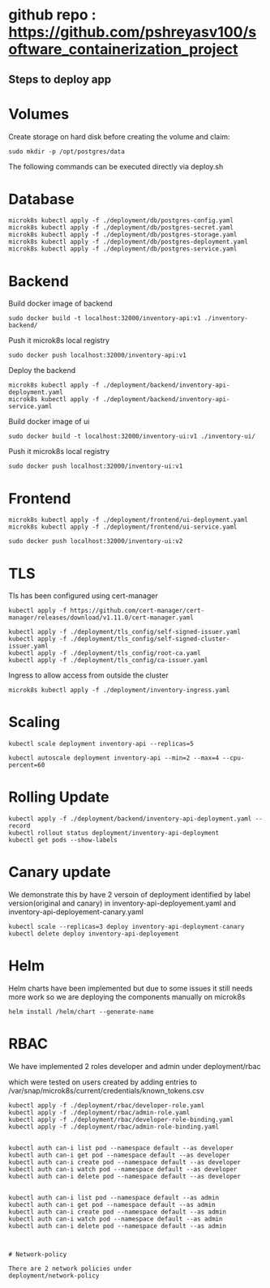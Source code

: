 # github repo : https://github.com/pshreyasv100/software_containerization_project

## Steps to deploy app


# Volumes

Create storage on hard disk before creating the volume and claim:
```
sudo mkdir -p /opt/postgres/data
```
The following commands can be executed directly via deploy.sh

# Database
```
microk8s kubectl apply -f ./deployment/db/postgres-config.yaml 
microk8s kubectl apply -f ./deployment/db/postgres-secret.yaml 
microk8s kubectl apply -f ./deployment/db/postgres-storage.yaml 
microk8s kubectl apply -f ./deployment/db/postgres-deployment.yaml 
microk8s kubectl apply -f ./deployment/db/postgres-service.yaml 
```
# Backend 

Build docker image of backend
```
sudo docker build -t localhost:32000/inventory-api:v1 ./inventory-backend/ 
```

Push it microk8s local registry
```
sudo docker push localhost:32000/inventory-api:v1 
```

Deploy the backend
```
microk8s kubectl apply -f ./deployment/backend/inventory-api-deployment.yaml 
microk8s kubectl apply -f ./deployment/backend/inventory-api-service.yaml 
```

Build docker image of ui
```
sudo docker build -t localhost:32000/inventory-ui:v1 ./inventory-ui/ 
```

Push it microk8s local registry
```
sudo docker push localhost:32000/inventory-ui:v1 
```


# Frontend
```
microk8s kubectl apply -f ./deployment/frontend/ui-deployment.yaml 
microk8s kubectl apply -f ./deployment/frontend/ui-service.yaml 

sudo docker push localhost:32000/inventory-ui:v2 

```

# TLS

Tls has been configured using cert-manager
```
kubectl apply -f https://github.com/cert-manager/cert-manager/releases/download/v1.11.0/cert-manager.yaml

kubectl apply -f ./deployment/tls_config/self-signed-issuer.yaml
kubectl apply -f ./deployment/tls_config/self-signed-cluster-issuer.yaml
kubectl apply -f ./deployment/tls_config/root-ca.yaml
kubectl apply -f ./deployment/tls_config/ca-issuer.yaml
``` 

Ingress to allow access from outside the cluster
```
microk8s kubectl apply -f ./deployment/inventory-ingress.yaml 
```


# Scaling
```
kubectl scale deployment inventory-api --replicas=5

kubectl autoscale deployment inventory-api --min=2 --max=4 --cpu-percent=60
```

# Rolling Update
```
kubectl apply -f ./deployment/backend/inventory-api-deployment.yaml --record
kubectl rollout status deployment/inventory-api-deployment
kubectl get pods --show-labels

```

# Canary update
We demonstrate this by have 2 versoin of deployment identified by label version(original and canary) in inventory-api-deployement.yaml and inventory-api-deployement-canary.yaml

```
kubectl scale --replicas=3 deploy inventory-api-deployment-canary 
kubectl delete deploy inventory-api-deployement
```


# Helm

Helm charts have been implemented but due to some issues it still needs more work  so we are deploying the components manually on microk8s

```
helm install /helm/chart --generate-name
```


# RBAC

We have implemented 2 roles developer and admin under deployment/rbac 

which were tested on users created by adding entries to 
/var/snap/microk8s/current/credentials/known_tokens.csv


```
kubectl apply -f ./deployment/rbac/developer-role.yaml
kubectl apply -f ./deployment/rbac/admin-role.yaml
kubectl apply -f ./deployment/rbac/developer-role-binding.yaml
kubectl apply -f ./deployment/rbac/admin-role-binding.yaml


kubectl auth can-i list pod --namespace default --as developer
kubectl auth can-i get pod --namespace default --as developer
kubectl auth can-i create pod --namespace default --as developer
kubectl auth can-i watch pod --namespace default --as developer
kubectl auth can-i delete pod --namespace default --as developer


kubectl auth can-i list pod --namespace default --as admin
kubectl auth can-i get pod --namespace default --as admin
kubectl auth can-i create pod --namespace default --as admin
kubectl auth can-i watch pod --namespace default --as admin
kubectl auth can-i delete pod --namespace default --as admin



# Network-policy

There are 2 network policies under 
deployment/network-policy 

